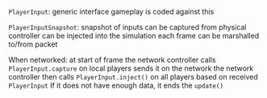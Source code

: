 `PlayerInput`:
    generic interface
    gameplay is coded against this

`PlayerInputSnapshot`:
    snapshot of inputs
    can be captured from physical controller
    can be injected into the simulation each frame
    can be marshalled to/from packet

When networked:
    at start of frame
    the network controller calls `PlayerInput.capture` on local players
    sends it on the network
    the network controller then calls `PlayerInput.inject()` on all players
    based on received `PlayerInput`
    If it does not have enough data, it ends the `update()`
